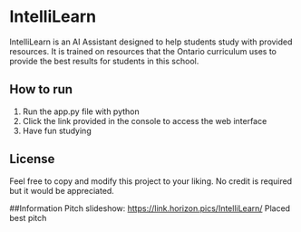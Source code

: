 # IntelliLearn 
IntelliLearn is an AI Assistant designed to help students study with provided resources. It is trained on resources that the Ontario curriculum uses to provide the best results for students in this school.

## How to run
1. Run the app.py file with python
2. Click the link provided in the console to access the web interface
3. Have fun studying

## License
Feel free to copy and modify this project to your liking. No credit is required but it would be appreciated.

##Information 
Pitch slideshow: https://link.horizon.pics/IntelliLearn/‌‌‍⁠⁠‍⁠⁠
Placed best pitch 
